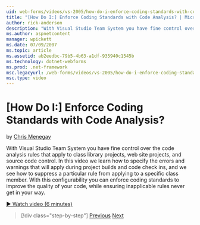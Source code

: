 ```yaml
---
uid: web-forms/videos/vs-2005/how-do-i-enforce-coding-standards-with-code-analysis
title: "[How Do I:] Enforce Coding Standards with Code Analysis? | Microsoft Docs"
author: rick-anderson
description: "With Visual Studio Team System you have fine control over the code analysis rules that apply to class library projects, web site projects, and source code co..."
ms.author: aspnetcontent
manager: wpickett
ms.date: 07/09/2007
ms.topic: article
ms.assetid: ab2eedbc-79b5-4b63-a1df-935940c1545b
ms.technology: dotnet-webforms
ms.prod: .net-framework
msc.legacyurl: /web-forms/videos/vs-2005/how-do-i-enforce-coding-standards-with-code-analysis
msc.type: video
---
```

[How Do I:] Enforce Coding Standards with Code Analysis?
====================
by [Chris Menegay](https://twitter.com/CMenegay)

With Visual Studio Team System you have fine control over the code analysis rules that apply to class library projects, web site projects, and source code control. In this video we learn how to specify the errors and warnings that will apply during project builds and code check ins, and we see how to suppress a particular rule from applying to a specific class member. With this configurability you can enforce coding standards to improve the quality of your code, while ensuring inapplicable rules never get in your way.

[&#9654; Watch video (6 minutes)](https://channel9.msdn.com/Blogs/ASP-NET-Site-Videos/how-do-i-enforce-coding-standards-with-code-analysis)

>[!div class="step-by-step"]
[Previous](how-do-i-set-up-distributed-load-testing-for-high-volume-tests.md)
[Next](how-do-i-use-generic-tests.md)
